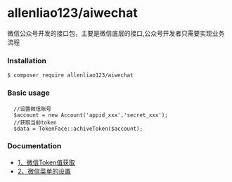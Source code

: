 # allenliao123/aiwechat
微信公众号开发的接口包，主要是微信底层的接口,公众号开发者只需要实现业务流程

### Installation
`$ composer require allenliao123/aiwechat`<br>

###  Basic usage
```
  //设置微信账号
  $account = new Account('appid_xxx','secret_xxx');
  //获取当前token
  $data = TokenFace::achiveToken($account);
```

### Documentation
- [1、微信Token值获取](https://github.com/)<br>
- [2、微信菜单的设置](https://github.com/allenliao123/aiwechat/blob/master/doc/button.md)<br>
